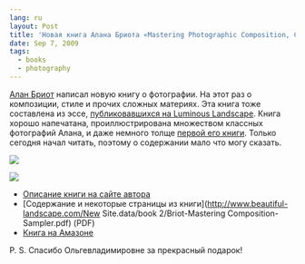 ```yaml
---
lang: ru
layout: Post
title: 'Новая книга Алана Бриота «Mastering Photographic Composition, Creativity and Personal Style»'
date: Sep 7, 2009
tags:
  - books
  - photography
---
```


[Алан Бриот](http://www.beautiful-landscape.com/ "Alain Briot Fine Art Photography") написал новую книгу о фотографии. На этот раз о композиции, стиле и прочих сложных материях. Эта книга тоже составлена из эссе, [публиковавшихся на Luminous Landscape](http://www.luminous-landscape.com/columns/briots_view.shtml "Briot's View. Columns and Articles on Photography by Alain Briot"). Книга хорошо напечатана, проиллюстрирована множеством классных фотографий Алана, и даже немного толще [первой его книги](http://www.beautiful-landscape.com/Articles-Book-1.html "Alain Briot. Mastering Landscape Photography"). Только сегодня начал читать, поэтому о содержании мало что могу сказать.

![](/images/blog/alan-briot-composition.jpg)

![](/images/blog/alan-briot-composition-2.jpg)

* [Описание книги на сайте автора](http://www.beautiful-landscape.com/Articles-Book-2-1.html)
* [Содержание и некоторые страницы из книги](http://www.beautiful-landscape.com/New Site.data/book 2/Briot-Mastering Composition-Sampler.pdf) (PDF)
* [Книга на Амазоне](http://www.amazon.com/Mastering-Photographic-Composition-Creativity-Personal/dp/1933952229/?tag=artesapesphot-20)

P. S. Спасибо Ольгевладимировне за прекрасный подарок!
